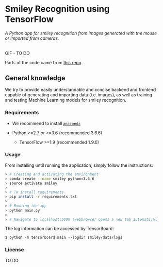 # Smiley Recognition using TensorFlow #

###### A Python app for smiley recognition from images generated with the mouse or imported from cameras.

GIF - TO DO

Parts of the code came from [this repo](https://github.com/sugyan/tensorflow-mnist).

## General knowledge

We try to provide easily understandable and concise backend and frontend capable of generating and importing data (i.e. images), as well as training and testing Machine Learning models for smiley recognition.

### Requirements ###

- We recommend to install [`anaconda`](https://docs.anaconda.com/anaconda/install/)

- Python >=2.7 or >=3.6 (recommended 3.6.6)
  - TensorFlow >=1.9 (recommended 1.9.0)

### Usage ###

From installing until running the application, simply follow the instructions:

```bash
> # Creating and activating the environment
> conda create --name smiley python=3.6.6
> source activate smiley
>
> # To install requirements
> pip install -r requirements.txt
> 
> # Running the app
> python main.py
> 
> # Navigate to localhost:5000 (webbrowser opens a new tab automatically)
```

The log information can be accessed by TensorBoard:

    $ python -m tensorboard.main --logdir smiley/data/logs

### License ###

TO DO
